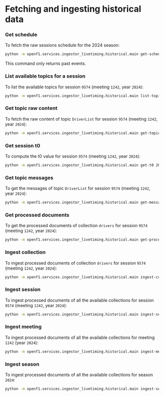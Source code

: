 # Fetching and ingesting historical data

### Get schedule

To fetch the raw sessions schedule for the 2024 season:

```bash
python -m openf1.services.ingestor_livetiming.historical.main get-schedule 2024
```

This command only returns past events.

### List available topics for a session

To list the available topics for session `9574` (meeting `1242`, year `2024`):

```bash
python -m openf1.services.ingestor_livetiming.historical.main list-topics 2024 1242 9574
```

### Get topic raw content

To fetch the raw content of topic `DriverList` for session `9574` (meeting `1242`, year `2024`):

```bash
python -m openf1.services.ingestor_livetiming.historical.main get-topic-content 2024 1242 9574 DriverList
```

### Get session t0

To compute the t0 value for session `9574` (meeting `1242`, year `2024`):

```bash
python -m openf1.services.ingestor_livetiming.historical.main get-t0 2024 1242 9574
```

### Get topic messages

To get the messages of topic `DriverList` for session `9574` (meeting `1242`, year `2024`):

```bash
python -m openf1.services.ingestor_livetiming.historical.main get-messages 2024 1242 9574 DriverList
```

### Get processed documents

To get the processed documents of collection `drivers` for session `9574` (meeting `1242`, year `2024`):

```bash
python -m openf1.services.ingestor_livetiming.historical.main get-processed-documents 2024 1242 9574 drivers
```

### Ingest collection

To ingest processed documents of collection `drivers` for session `9574` (meeting `1242`, year `2024`):

```bash
python -m openf1.services.ingestor_livetiming.historical.main ingest-collections 2024 1242 9574 drivers
```

### Ingest session

To ingest processed documents of all the available collections for session `9574` (meeting `1242`, year `2024`):

```bash
python -m openf1.services.ingestor_livetiming.historical.main ingest-session 2024 1242 9574
```

### Ingest meeting

To ingest processed documents of all the available collections for meeting `1242` (year `2024`):

```bash
python -m openf1.services.ingestor_livetiming.historical.main ingest-meeting 2024 1242
```

### Ingest season

To ingest processed documents of all the available collections for season `2024`:

```bash
python -m openf1.services.ingestor_livetiming.historical.main ingest-season 2024
```
